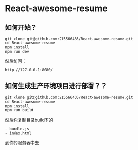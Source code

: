 # React-awesome-resume


如何开始？
-------
```
git clone git@github.com:215566435/React-awesome-resume.git
cd React-awesome-resume
npm install
npm run dev
```

然后访问：
```
http://127.0.0.1:8080/
```

如何生成生产环境项目进行部署？？
-------
```
git clone git@github.com:215566435/React-awesome-resume.git
cd React-awesome-resume
npm install
npm run build

```

然后你复制目录build下的
```
- bundle.js
- index.html
```
到你的服务器中去